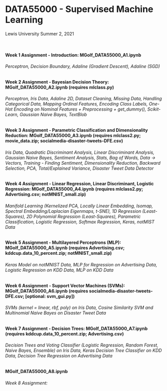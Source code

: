 # DATA55000 - Supervised Machine Learning
Lewis University Summer 2, 2021

<br />

#### Week 1 Assignment - Introduction: MGolf_DATA55000_A1.ipynb 
###### Perceptron, Decision Boundary, Adaline (Gradient Descent), Adaline (SGD)

#### Week 2 Assignment - Bayesian Decision Theory: MGolf_DATA55000_A2.ipynb (requires mlclass.py)
###### Perceptron, Iris Data, Adaline 2D, Dataset Cleaning, Missing Data, Handling Categorical Data, Mapping Ordinal Features, Encoding Class Labels, One-Hot Encoding on Nominal Features + Preprocessing + get_dummy(), Scikit-Learn, Gaussian Naive Bayes, TextBlob

#### Week 3 Assignment - Parametric Classification and Dimensionality Reduction: MGolf_DATA55000_A3.ipynb (requires mlclass2.py; movie_data.zip; socialmedia-disaster-tweets-DFE.csv)
###### Iris Data, Quadratic Discriminant Analysis, Linear Discriminant Analysis, Gaussian Naive Bayes, Sentiment Analysis, Stats, Bag of Words, Data -> Vectors, Training - Finding Sentiment, Dimensionality Reduction, Backward Selection, PCA, Total/Explained Variance, Disaster Tweet Data Detector

#### Week 4 Assignment - Linear Regression, Linear Discriminant, Logistic Regression: MGolf_DATA55000_A4.ipynb (requires mlclass2.py; Advertising.csv; notMNIST_small.zip)
###### Manifold Learning (Kernelized PCA, Locally Linear Embedding, Isomap, Spectral Embedding/Laplacian Eigenmaps, t-SNE), 1D Regression (Least-Squares), 2D Polynomial Regression (Least-Squares), Parametric Classification, Logistic Regression, Softmax Regression, Keras, notMIST Data

#### Week 5 Assignment - Multilayered Perceptrons (MLP): MGolf_DATA55000_A5.ipynb (requires Advertising.csv; kddcup.data_10_percent.zip; notMNIST_small.zip)
###### Keras Model on notMNIST Data, MLP for Regression on Advertising Data, Logistic Regression on KDD Data, MLP on KDD Data

#### Week 6 Assignment - Support Vector Machines (SVMs): MGolf_DATA55000_A6.ipynb (requires socialmedia-disaster-tweets-DFE.csv; [optional: svm_gui.py])
###### SVMs (kernel = linear, rbf, poly) on Iris Data, Cosine Similarity SVM and Multinomial Naive Bayes on Disaster Tweet Data

#### Week 7 Assignment - Decision Trees: MGolf_DATA55000_A7.ipynb (requires kddcup.data_10_percent.zip; Advertising.csv)
###### Decision Trees and Voting Classifier (Logistic Regression, Random Forest, Naive Bayes, Ensemble) on Iris Data, Keras Decision Tree Classifier on KDD Data, Decision Tree Regression on Advertising Data

#### MGolf_DATA55000_A8.ipynb 
###### Week 8 Assignment:

<br />

